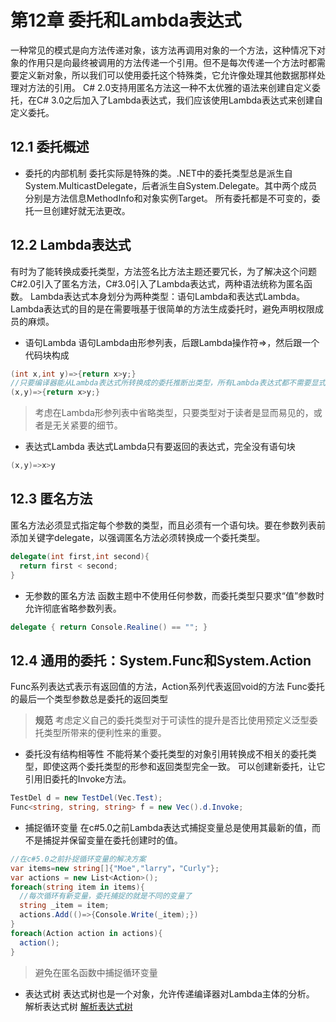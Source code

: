# 第12章 委托和Lambda表达式
一种常见的模式是向方法传递对象，该方法再调用对象的一个方法，这种情况下对象的作用只是向最终被调用的方法传递一个引用。但不是每次传递一个方法时都需要定义新对象，所以我们可以使用委托这个特殊类，它允许像处理其他数据那样处理对方法的引用。
C# 2.0支持用匿名方法这一种不太优雅的语法来创建自定义委托，在C# 3.0之后加入了Lambda表达式，我们应该使用Lambda表达式来创建自定义委托。
## 12.1 委托概述
* 委托的内部机制
  委托实际是特殊的类。.NET中的委托类型总是派生自System.MulticastDelegate，后者派生自System.Delegate。其中两个成员分别是方法信息MethodInfo和对象实例Target。
  所有委托都是不可变的，委托一旦创建好就无法更改。
## 12.2 Lambda表达式
有时为了能转换成委托类型，方法签名比方法主题还要冗长，为了解决这个问题C#2.0引入了匿名方法，C#3.0引入了Lambda表达式，两种语法统称为匿名函数。
Lambda表达式本身划分为两种类型：语句Lambda和表达式Lambda。
Lambda表达式的目的是在需要哦基于很简单的方法生成委托时，避免声明权限成员的麻烦。

* 语句Lambda
  语句Lambda由形参列表，后跟Lambda操作符=>，然后跟一个代码块构成
```c#
(int x,int y)=>{return x>y;}
//只要编译器能从Lambda表达式所转换成的委托推断出类型，所有Lambda表达式都不需要显式声明参数类型。
(x,y)=>{return x>y;}
```
> 考虑在Lambda形参列表中省略类型，只要类型对于读者是显而易见的，或者是无关紧要的细节。

* 表达式Lambda
  表达式Lambda只有要返回的表达式，完全没有语句块
```c#
(x,y)=>x>y
```
## 12.3 匿名方法
匿名方法必须显式指定每个参数的类型，而且必须有一个语句块。要在参数列表前添加关键字delegate，以强调匿名方法必须转换成一个委托类型。
```c#
delegate(int first,int second){
  return first < second;
}
```

* 无参数的匿名方法
  函数主题中不使用任何参数，而委托类型只要求“值”参数时允许彻底省略参数列表。
```c#
delegate { return Console.Realine() == ""; }
```
## 12.4 通用的委托：System.Func和System.Action
Func系列表达式表示有返回值的方法，Action系列代表返回void的方法
Func委托的最后一个类型参数总是委托的返回类型
> **规范**
> 考虑定义自己的委托类型对于可读性的提升是否比使用预定义泛型委托类型所带来的便利性来的重要。

* 委托没有结构相等性
  不能将某个委托类型的对象引用转换成不相关的委托类型，即使这两个委托类型的形参和返回类型完全一致。
  可以创建新委托，让它引用旧委托的Invoke方法。
```c#
TestDel d = new TestDel(Vec.Test);
Func<string, string, string> f = new Vec().d.Invoke;
```

* 捕捉循环变量
  在c#5.0之前Lambda表达式捕捉变量总是使用其最新的值，而不是捕捉并保留变量在委托创建时的值。
```c#
//在c#5.0之前扑捉循环变量的解决方案
var items=new string[]{"Moe","larry"，"Curly"};
var actions = new List<Action>();
foreach(string item in items){
  //每次循环有新变量，委托捕捉的就是不同的变量了
  string _item = item;
  actions.Add(()=>{Console.Write(_item);})
}
foreach(Action action in actions){
  action();
}
```
> 避免在匿名函数中捕捉循环变量

* 表达式树
  表达式树也是一个对象，允许传递编译器对Lambda主体的分析。
  解析表达式树
  [解析表达式树](E:\code\电子书\笔记\c%23本质论笔记\Lambda表达式解析.cs)